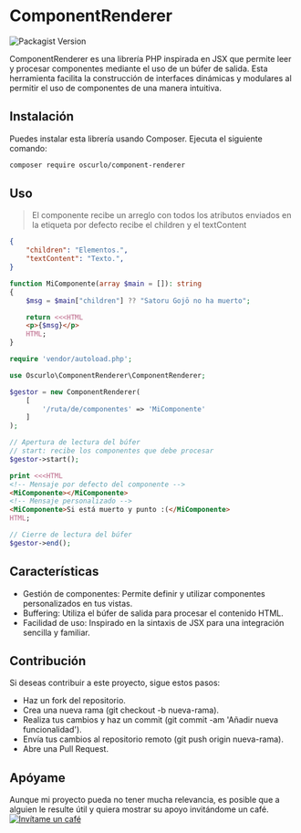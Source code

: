 # ComponentRenderer

![Packagist Version](https://img.shields.io/packagist/v/oscurlo/component-renderer)

ComponentRenderer es una librería PHP inspirada en JSX que permite leer y procesar componentes mediante el uso de un búfer de salida. Esta herramienta facilita la construcción de interfaces dinámicas y modulares al permitir el uso de componentes de una manera intuitiva.

## Instalación

Puedes instalar esta librería usando Composer. Ejecuta el siguiente comando:

```bash
composer require oscurlo/component-renderer
```

## Uso

> El componente recibe un arreglo con todos los atributos enviados en la etiqueta por defecto recibe el children y el textContent

```JSON
{
    "children": "Elementos.",
    "textContent": "Texto.",
}
```

```php
function MiComponente(array $main = []): string
{
    $msg = $main["children"] ?? "Satoru Gojō no ha muerto";

    return <<<HTML
    <p>{$msg}</p>
    HTML;
}
```

```php
require 'vendor/autoload.php';

use Oscurlo\ComponentRenderer\ComponentRenderer;

$gestor = new ComponentRenderer(
    [
        '/ruta/de/componentes' => 'MiComponente'
    ]
);

// Apertura de lectura del búfer
// start: recibe los componentes que debe procesar
$gestor->start();

print <<<HTML
<!-- Mensaje por defecto del componente -->
<MiComponente></MiComponente>
<!-- Mensaje personalizado -->
<MiComponente>Si está muerto y punto :(</MiComponente>
HTML;

// Cierre de lectura del búfer
$gestor->end();
```

## Características

- Gestión de componentes: Permite definir y utilizar componentes personalizados en tus vistas.
- Buffering: Utiliza el búfer de salida para procesar el contenido HTML.
- Facilidad de uso: Inspirado en la sintaxis de JSX para una integración sencilla y familiar.

## Contribución

Si deseas contribuir a este proyecto, sigue estos pasos:

- Haz un fork del repositorio.
- Crea una nueva rama (git checkout -b nueva-rama).
- Realiza tus cambios y haz un commit (git commit -am 'Añadir nueva funcionalidad').
- Envía tus cambios al repositorio remoto (git push origin nueva-rama).
- Abre una Pull Request.

## Apóyame

Aunque mi proyecto pueda no tener mucha relevancia, es posible que a alguien le resulte útil y quiera mostrar su apoyo invitándome un café.
[![Invítame un café](https://www.buymeacoffee.com/assets/img/custom_images/yellow_img.png)](https://www.buymeacoffee.com/oscurlo)